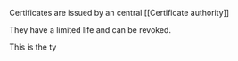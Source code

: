 Certificates are issued by an central [[Certificate authority]]

They have a limited life and can be revoked.

This is the ty